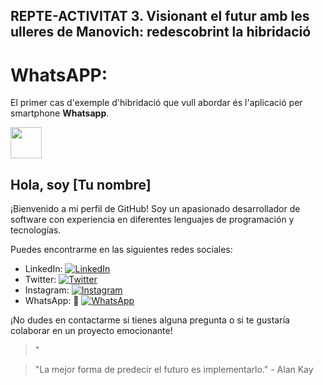 ## REPTE-ACTIVITAT 3. Visionant el futur amb les ulleres de Manovich: redescobrint la hibridació
# WhatsAPP:

El primer cas d'exemple d'hibridació que vull abordar és l'aplicació per smartphone **Whatsapp**. 

<img src="https://raw.githubusercontent.com/FortAwesome/Font-Awesome/6.x/svgs/solid/crown.svg" width="50" height="50">


## Hola, soy [Tu nombre]

¡Bienvenido a mi perfil de GitHub! Soy un apasionado desarrollador de software con experiencia en diferentes lenguajes de programación y tecnologías.

Puedes encontrarme en las siguientes redes sociales:

- LinkedIn: [![LinkedIn](https://example.com/linkedin-logo.png)](URL_de_tu_perfil)
- Twitter: [![Twitter](https://example.com/twitter-logo.png)](https://twitter.com/TuNombreDeUsuario)
- Instagram: [![Instagram](https://example.com/instagram-logo.png)](https://www.instagram.com/TuNombreDeUsuario)
- WhatsApp: 🌱 [![WhatsApp](https://example.com/whatsapp-logo.png)](https://wa.me/XXXXXXXXXX)

¡No dudes en contactarme si tienes alguna pregunta o si te gustaría colaborar en un proyecto emocionante!

> "

> "La mejor forma de predecir el futuro es implementarlo." - Alan Kay
